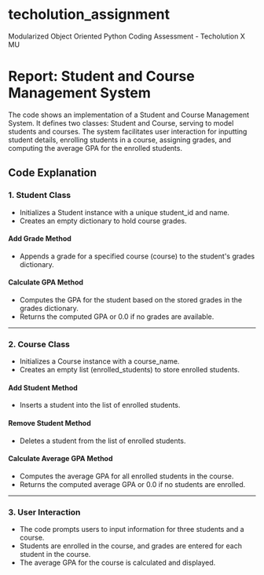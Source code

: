 # techolution_assignment
Modularized Object Oriented Python Coding Assessment - Techolution X MU

# Report: Student and Course Management System

The code shows an implementation of a Student and Course Management System. It defines two classes: Student and Course, serving to model students and courses. The system facilitates user interaction for inputting student details, enrolling students in a course, assigning grades, and computing the average GPA for the enrolled students.


## Code Explanation
### 1. Student Class
- Initializes a Student instance with a unique student_id and name.
- Creates an empty dictionary to hold course grades.

#### Add Grade Method
- Appends a grade for a specified course (course) to the student's grades dictionary.

#### Calculate GPA Method
- Computes the GPA for the student based on the stored grades in the grades dictionary.
- Returns the computed GPA or 0.0 if no grades are available.
---
### 2. Course Class
- Initializes a Course instance with a course_name.
- Creates an empty list (enrolled_students) to store enrolled students.

#### Add Student Method
- Inserts a student into the list of enrolled students.

#### Remove Student Method
- Deletes a student from the list of enrolled students.

#### Calculate Average GPA Method
- Computes the average GPA for all enrolled students in the course.
- Returns the computed average GPA or 0.0 if no students are enrolled.
---
### 3. User Interaction
- The code prompts users to input information for three students and a course.
- Students are enrolled in the course, and grades are entered for each student in the course.
- The average GPA for the course is calculated and displayed.
